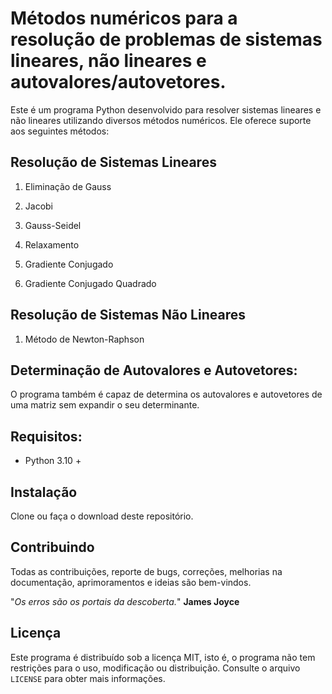 # Métodos numéricos para a resolução de problemas de sistemas lineares, não lineares e autovalores/autovetores.

Este é um programa Python desenvolvido para resolver sistemas lineares e não lineares utilizando diversos métodos numéricos. Ele oferece suporte aos seguintes métodos:



## Resolução de Sistemas Lineares

1. Eliminação de Gauss

2. Jacobi

3. Gauss-Seidel

4. Relaxamento

5. Gradiente Conjugado

6. Gradiente Conjugado Quadrado

   

## Resolução de Sistemas Não Lineares

1. Método de Newton-Raphson



## Determinação de Autovalores e Autovetores:

O programa também é capaz de determina os autovalores e autovetores de uma matriz sem expandir o seu determinante.



## Requisitos:

* Python 3.10 + 

  

## Instalação

Clone ou faça o download deste repositório.



## Contribuindo

Todas as contribuições, reporte de bugs, correções, melhorias na documentação, aprimoramentos e ideias são bem-vindos.

"*Os erros são os portais da descoberta.*" 
                                             **James Joyce**

## Licença

Este programa é distribuído sob a licença MIT, isto é, o programa não tem restrições para o uso, modificação ou distribuição. Consulte o arquivo `LICENSE` para obter mais informações.
